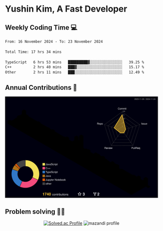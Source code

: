 # Yushin Kim, A Fast Developer

## Weekly Coding Time 💻

<!--START_SECTION:waka-->

```txt
From: 16 November 2024 - To: 23 November 2024

Total Time: 17 hrs 34 mins

TypeScript   6 hrs 53 mins   █████████▓░░░░░░░░░░░░░░░   39.25 %
C++          2 hrs 40 mins   ███▓░░░░░░░░░░░░░░░░░░░░░   15.17 %
Other        2 hrs 11 mins   ███░░░░░░░░░░░░░░░░░░░░░░   12.49 %
```

<!--END_SECTION:waka-->

## Annual Contributions 🏃

![](./profile-3d-contrib/profile-night-rainbow.svg)

## Problem solving 👨‍💻

<div align="center">

[![Solved.ac Profile](http://mazassumnida.wtf/api/v2/generate_badge?boj=kys010306)](https://solved.ac/kys010306)
![mazandi profile](http://mazandi.herokuapp.com/api?handle=kys010306&theme=dark)

</div>
